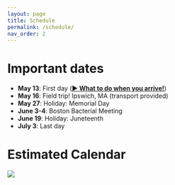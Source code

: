 ```yaml
---
layout: page
title: Schedule
permalink: /schedule/
nav_order: 2
---
```


# Important dates
- **May 13**: First day ([**▶ What to do when you arrive!**](../resources/day1.html))
- **May 16**: Field trip! Ipswich, MA (transport provided)
- **May 27**: Holiday: Memorial Day
- **June 3-4**: Boston Bacterial Meeting
- **June 19**: Holiday: Juneteenth
- **July 3**: Last day


# Estimated Calendar

![](../../assets/images/2024schedule.jpg)

<!--- this commment shows how to include a google calendar on the website

> Daily schedule will be updated on a weekly basis.

{% include calendar.html %}

--->
